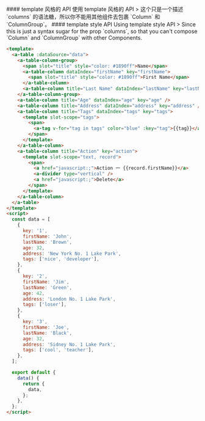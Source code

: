 <cn>
#### template 风格的 API
使用 template 风格的 API
> 这个只是一个描述 `columns` 的语法糖，所以你不能用其他组件去包裹 `Column` 和 `ColumnGroup`。
</cn>

<us>
#### template style API
Using template style API
> Since this is just a syntax sugar for the prop `columns`, so that you can't compose `Column` and `ColumnGroup` with other Components.
</us>

```html
<template>
  <a-table :dataSource="data">
    <a-table-column-group>
      <span slot="title" style="color: #1890ff">Name</span>
      <a-table-column dataIndex="firstName" key="firstName">
        <span slot="title" style="color: #1890ff">First Name</span>
      </a-table-column>
      <a-table-column title="Last Name" dataIndex="lastName" key="lastName" />
    </a-table-column-group>
    <a-table-column title="Age" dataIndex="age" key="age" />
    <a-table-column title="Address" dataIndex="address" key="address" />
    <a-table-column title="Tags" dataIndex="tags" key="tags">
      <template slot-scope="tags">
        <span>
          <a-tag v-for="tag in tags" color="blue" :key="tag">{{tag}}</a-tag>
        </span>
      </template>
    </a-table-column>
    <a-table-column title="Action" key="action">
      <template slot-scope="text, record">
        <span>
          <a href="javascript:;">Action 一 {{record.firstName}}</a>
          <a-divider type="vertical" />
          <a href="javascript:;">Delete</a>
        </span>
      </template>
    </a-table-column>
  </a-table>
</template>
<script>
  const data = [
    {
      key: '1',
      firstName: 'John',
      lastName: 'Brown',
      age: 32,
      address: 'New York No. 1 Lake Park',
      tags: ['nice', 'developer'],
    },
    {
      key: '2',
      firstName: 'Jim',
      lastName: 'Green',
      age: 42,
      address: 'London No. 1 Lake Park',
      tags: ['loser'],
    },
    {
      key: '3',
      firstName: 'Joe',
      lastName: 'Black',
      age: 32,
      address: 'Sidney No. 1 Lake Park',
      tags: ['cool', 'teacher'],
    },
  ];

  export default {
    data() {
      return {
        data,
      };
    },
  };
</script>
```
